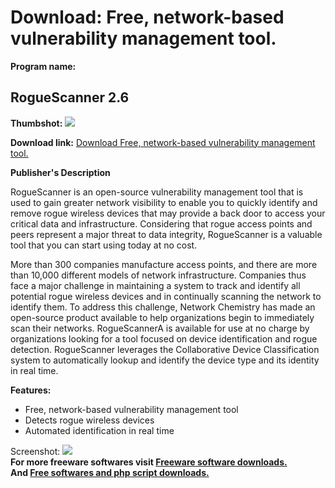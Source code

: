 # Download: Free, network-based vulnerability management tool.

**Program name:**

## RogueScanner 2.6

  
**Thumbshot:** ![](http://www.freewarefiles.com/screenshot/roguescanner1_md.gif)   
  
**Download link:** [Download Free, network-based vulnerability management tool.](http://freesoftwares.boysofts.com/RogueScanner_program_21835.html)  
  


**Publisher's Description**  
  


RogueScanner is an open-source vulnerability management tool that is used to gain greater network visibility to enable you to quickly identify and remove rogue wireless devices that may provide a back door to access your critical data and infrastructure. Considering that rogue access points and peers represent a major threat to data integrity, RogueScanner is a valuable tool that you can start using today at no cost. 

More than 300 companies manufacture access points, and there are more than 10,000 different models of network infrastructure. Companies thus face a major challenge in maintaining a system to track and identify all potential rogue wireless devices and in continually scanning the network to identify them. To address this challenge, Network Chemistry has made an open-source product available to help organizations begin to immediately scan their networks. RogueScannerA is available for use at no charge by organizations looking for a tool focused on device identification and rogue detection. RogueScanner leverages the Collaborative Device Classification system to automatically lookup and identify the device type and its identity in real time. 

**Features:**

  * Free, network-based vulnerability management tool 
  * Detects rogue wireless devices 
  * Automated identification in real time 

  
  
Screenshot: ![](http://www.freewarefiles.com/screenshot/roguescanner1.gif)   
**For more freeware softwares visit [Freeware software downloads.](http://freesoftwares.boysofts.com/)**   
**And [Free softwares and php script downloads.](http://www.boysofts.com/)**
